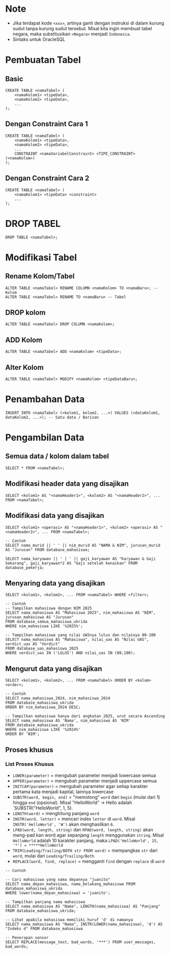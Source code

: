 # Note
- Jika terdapat kode `<xxx>`, artinya ganti dengan instruksi di dalam kurung sudut tanpa kurung sudut tersebut. Misal kita ingin membuat tabel negara, maka substitusikan `<Negara>` menjadi `Indonesia`.
- Sintaks untuk OracleSQL

# Pembuatan Tabel 
## Basic
```
CREATE TABLE <namaTabel> (
	<namaKolom1> <tipeData>,
	<namaKolom2> <tipeData>,
	...
);
```

## Dengan Constraint Cara 1
```
CREATE TABLE <namaTabel> (
	<namaKolom1> <tipeData>,
	<namaKolom2> <tipeData>,
	...
	CONSTRAINT <namaVariabelConstraint> <TIPE_CONSTRAINT> (<namaKolom>)
);
```

## Dengan Constraint Cara 2
```
CREATE TABLE <namaTabel> (
	<namaKolom1> <tipeData> <constraint>
	...
);
```

# DROP TABEL
```
DROP TABLE <namaTabel>;
```

# Modifikasi Tabel
## Rename Kolom/Tabel
```
ALTER TABLE <namaTabel> RENAME COLUMN <namaKolom> TO <namaBaru>; -- Kolom
ALTER TABLE <namaTabel> RENAME TO <namaBaru> -- Tabel
```

## DROP kolom
```
ALTER TABLE <namaTabel> DROP COLUMN <namaKolom>;
```

## ADD Kolom
```
ALTER TABLE <namaTabel> ADD <namaKolom> <tipeData>;
```

## Alter Kolom
```
ALTER TABLE <namaTabel> MODIFY <namaKolom> <tipeDataBaru>;
```

# Penambahan Data
```
INSERT INTO <namaTabel> (<kolom1, kolom2, ...>) VALUES (<dataKolom1, dataKolom2, ...>); -- Satu data / Barisan
```

# Pengambilan Data
## Semua data / kolom dalam tabel
```
SELECT * FROM <namaTabel>;
```

## Modifikasi header data yang disajikan
```
SELECT <kolom1> AS "<namaHeader1>", <kolom2> AS "<namaHeader2>", ... FROM <namaTabel>;
```

## Modifikasi data yang disajikan
```
SELECT <kolom1> <operasi> AS "<namaHeader1>", <kolom2> <operasi> AS "<namaHeader2>", ... FROM <namaTabel>;

-- Contoh
SELECT nama_murid || ' ' || nim_murid AS "NAMA & NIM", jurusan_murid AS "Jurusan" FROM database_mahasiswa;

SELECT nama_karyawan || ' | ' || gaji_karyawan AS "Karyawan & Gaji Sekarang", gaji_karyawan*2 AS "Gaji setelah kenaikan" FROM database_pekerja;
```

## Menyaring data yang disajikan
```
SELECT <kolom1>, <kolom2>, ... FROM <namaTabel> WHERE <filter>;

-- Contoh
-- Tampilkan mahasiswa dengan NIM 2025
SELECT nama_mahasiswa AS "Mahasiswa 2025", nim_mahasiswa AS "NIM", jurusan_mahasiswa AS "Jurusan"
FROM database_semua_mahasiswa_ukrida
WHERE nim_mahasiswa LIKE '%2025%';

-- Tampilkan mahasiswa yang nilai UASnya lulus dan nilainya 80-100
SELECT nama_mahasiswa AS "Mahasiswa", nilai_uas AS "Nilai UAS", verdict_uas AS "Verdict"
FROM database_uas_mahasiswa_2025
WHERE verdict_uas IN ('LULUS') AND nilai_uas IN (80,100);
```

## Mengurut data yang disajikan
```
SELECT <kolom1>, <kolom2>, ... FROM <namaTabel> ORDER BY <kolom> <order>;

-- Contoh
SELECT nama_mahasiswa_2024, nim_mahasiswa_2024
FROM database_mahasiswa_ukrida
ORDER BY nim_mahasiswa_2024 DESC;

-- Tampilkan mahasiswa hanya dari angkatan 2025, urut secara Ascending
SELECT nama_mahasiswa AS 'Nama', nim_mahasiswa AS 'NIM'
FROM database_mahasiswa_ukrida
WHERE nim_mahasiswa LIKE '%2024%'
ORDER BY 'NIM';
```

## Proses khusus
### List Proses Khusus
- `LOWER(parameter)` = mengubah parameter menjadi lowercase semua
- `UPPER(parameter)` = mengubah parameter menjadi uppercase semua
- `INITCAP(parameter)` = mengubah parameter agar setiap karakter pertama kata menjadi kapital, lainnya lowercase
- `SUBSTR(word, begin, end)` = "memotong" `word` dari `begin` (mulai dari 1) hingga `end` (opsional). Misal "HelloWorld" -> Hello adalah `SUBSTR("HelloWorld", 1, 5).
- `LENGTH(word)` = menghitung panjang `word`
- `INSTR(word, letter)` = mencari index `letter` di `word`. Misal `INSTR('HelloWorld', 'W')` akan menghasilkan `6`.
- `LPAD(word, length, string)` dan `RPAD(word, length, string)` akan meng-pad kan word agar sepanjang `length` menggunakan `string`. Misal `HelloWorld` adalah 10 karakter panjang, maka `LPAD('HelloWorld', 15, '*') = *****HelloWorld`
- `TRIM(Leading/Trailing/BOTH str FROM word)` = mempangkas `str` dari `word`, mulai dari `Leading/Trailing/Both`
- `REPLACE(word, find, replace)` = mengganti `find` dengan `replace` di `word`

```
-- Contoh

-- Cari mahasiswa yang nama depannya "juanito"
SELECT nama_depan_mahasiswa, nama_belakang_mahasiswa FROM database_mahasiswa_ukrida
WHERE lower(nama_depan_mahasiswa) = 'juanito';

-- Tampilkan panjang nama mahasiswa
SELECT nama_mahasiswa AS "Nama", LENGTH(nama_mahasiswa) AS "Panjang" FROM database_mahasiswa_ukrida;

-- Lihat apabila mahasiswa memiliki huruf 'd' di namanya
SELECT nama_mahasiswa AS "Nama", INSTR(LOWER(nama_mahasiswa), 'd') AS "Indeks d" FROM database_mahasiswa

-- Penerapan sensor
SELECT REPLACE(message_text, bad_words, '***') FROM user_messages, bad_words;
```
